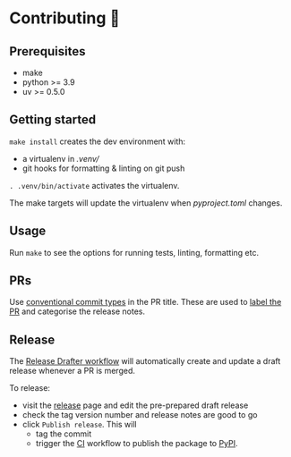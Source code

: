 # Contributing 🌳

## Prerequisites

- make
- python >= 3.9
- uv >= 0.5.0

## Getting started

`make install` creates the dev environment with:

- a virtualenv in _.venv/_
- git hooks for formatting & linting on git push

`. .venv/bin/activate` activates the virtualenv.

The make targets will update the virtualenv when _pyproject.toml_ changes.

## Usage

Run `make` to see the options for running tests, linting, formatting etc.

## PRs

Use [conventional commit types](https://www.conventionalcommits.org/en/v1.0.0/) in the PR title. These are used to [label the PR](.github/release-drafter.yml) and categorise the release notes.

## Release

The [Release Drafter workflow](https://github.com/seek-oss/aec/actions/workflows/draft.yml) will automatically create and update a draft release whenever a PR is merged.

To release:

- visit the [release](https://github.com/seek-oss/aec/releases) page and edit the pre-prepared draft release
- check the tag version number and release notes are good to go
- click `Publish release`. This will
  - tag the commit
  - trigger the [CI](https://github.com/seek-oss/aec/actions/workflows/pythonapp.yml) workflow to publish the package to [PyPI](https://pypi.org/project/aec-cli/).
